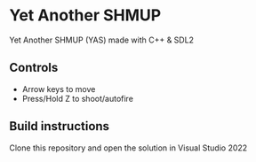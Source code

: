 # Yet Another SHMUP
Yet Another SHMUP (YAS) made with C++ & SDL2 
## Controls
- Arrow keys to move
- Press/Hold Z to shoot/autofire
## Build instructions
Clone this repository and open the solution in Visual Studio 2022
